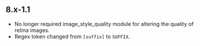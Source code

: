 ## 8.x-1.1

* No longer required image_style_quality module for altering the quality of retina images.
* Regex token changed from `[suffix]` to `SUFFIX`.
